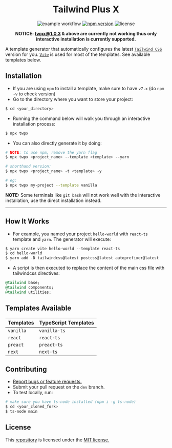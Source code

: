 <div align=center>
  
# Tailwind Plus X
 ![example workflow](https://github.com/joshxfi/tailwind-plus-x/actions/workflows/codeql-analysis.yml/badge.svg)
 [![npm version](https://badge.fury.io/js/twpx.svg)](https://badge.fury.io/js/twpx)
 ![license](https://img.shields.io/badge/license-MIT-brightgreen?style=flat)
  
 **NOTICE: twpx@1.0.3 & above are currently not working thus only interactive installation is currently supported.**
 
</div>

A template generator that automatically configures the latest [`Tailwind CSS`](https://github.com/tailwindlabs/tailwindcss) version for you. [`Vite`](https://github.com/vitejs/vite) is used for most of the templates. See available templates below. 

## Installation
- If you are using `npm` to install a template, make sure to have `v7.x` (do `npm -v` to check version)
- Go to the directory where you want to store your project:
```sh
$ cd <your_directory>
```
- Running the command below will walk you through an interactive installation process:
```sh
$ npx twpx
```
- You can also directly generate it by doing:
```sh
# NOTE: to use npm, remove the yarn flag
$ npx twpx <project_name> --template <template> --yarn

# shorthand version:
$ npx twpx <project_name> -t <template> -y

# eg:
$ npx twpx my-project --template vanilla
```
**NOTE:** Some terminals like `git bash` will not work well with the interactive installation, use the direct installation instead.

---

## How It Works
- For example, you named your project `hello-world` with `react-ts` template and `yarn`. The generator will execute:
```js
$ yarn create vite hello-world --template react-ts
$ cd hello-world
$ yarn add -D tailwindcss@latest postcss@latest autoprefixer@latest
```
- A script is then executed to replace the content of the main css file with tailwindcss directives:
```ruby
@tailwind base;
@tailwind components;
@tailwind utilities;
```

## Templates Available
| **Templates** | **TypeScript Templates** |
| --- | --- |
| `vanilla` | `vanilla-ts` |
| `react` | `react-ts` |
| `preact` | `preact-ts` |
| `next` | `next-ts` |

## Contributing
- [Report bugs or feature requests.](https://github.com/joshxfi/tailwind-plus-x/issues)
- Submit your pull request on the `dev` branch.
- To test locally, run:
```sh
# make sure you have ts-node installed (npm i -g ts-node)
$ cd <your_cloned_fork>
$ ts-node main
```

## License
This [repository](https://github.com/joshxfi/tailwind-plus-x) is licensed under the [MIT license.](https://github.com/joshxfi/trackAsOne/blob/main/LICENSE)
